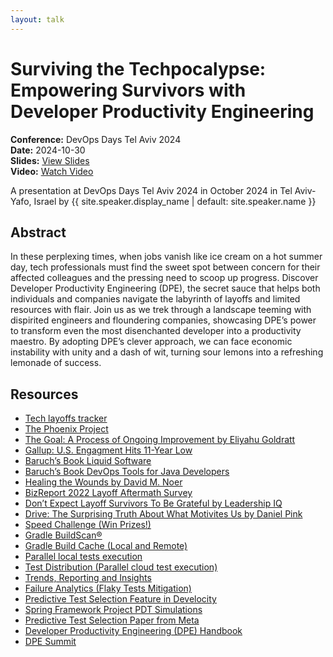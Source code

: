 ```yaml
---
layout: talk
---
```


<!-- Source: https://speaking.jbaru.ch/UrWlWU/surviving-the-techpocalypse-empowering-survivors-with-developer-productivity-engineering -->
# Surviving the Techpocalypse: Empowering Survivors with Developer Productivity Engineering

**Conference:** DevOps Days Tel Aviv 2024  
**Date:** 2024-10-30  
**Slides:** [View Slides](https://drive.google.com/file/d/1b8f3UoNUU5gzLVqq9-btSN4ehqKH-Vut/view)  
**Video:** [Watch Video](https://www.youtube.com/watch?v=r1ql1RNYa94)  

A presentation at DevOps Days Tel Aviv 2024 in
                    October 2024 in
                    Tel Aviv-Yafo, Israel by 
                    {{ site.speaker.display_name | default: site.speaker.name }}

## Abstract

In these perplexing times, when jobs vanish like ice cream on a hot summer day, tech professionals must find the sweet spot between concern for their affected colleagues and the pressing need to scoop up progress.
Discover Developer Productivity Engineering (DPE), the secret sauce that helps both individuals and companies navigate the labyrinth of layoffs and limited resources with flair. Join us as we trek through a landscape teeming with dispirited engineers and floundering companies, showcasing DPE’s power to transform even the most disenchanted developer into a productivity maestro.
By adopting DPE’s clever approach, we can face economic instability with unity and a dash of wit, turning sour lemons into a refreshing lemonade of success.

## Resources

- [Tech layoffs tracker](https://layoffs.fyi/)
- [The Phoenix Project](https://itrevolution.com/product/the-phoenix-project/)
- [The Goal: A Process of Ongoing Improvement by Eliyahu Goldratt](https://amzn.to/4f2PrHn)
- [Gallup: U.S. Engagment Hits 11-Year Low](https://www.gallup.com/workplace/643286/engagement-hits-11-year-low.aspx)
- [Baruch’s Book Liquid Software](https://amzn.to/47AoDug)
- [Baruch’s Book DevOps Tools for Java Developers](https://amzn.to/3OWsgTP)
- [Healing the Wounds by David M. Noer](https://amzn.to/3SdMOIU)
- [BizReport 2022 Layoff Aftermath Survey](https://www.bizreport.com/layoff-aftermath-survey-2022/)
- [Don’t Expect Layoff Survivors To Be Grateful by Leadership IQ](https://www.leadershipiq.com/blogs/leadershipiq/29062401-dont-expect-layoff-survivors-to-be-grateful)
- [Drive: The Surprising Truth About What Motivites Us by Daniel Pink](https://www.danpink.com/books/drive/)
- [Speed Challenge (Win Prizes!)](https://gradle.com/gradle-enterprise-solutions/management-reporting-and-insights/)
- [Gradle BuildScan®](https://scans.gradle.com/)
- [Gradle Build Cache (Local and Remote)](https://docs.gradle.org/current/userguide/build_cache.html)
- [Parallel local tests execution](https://docs.gradle.org/current/userguide/performance.html#parallel_execution)
- [Test Distribution (Parallel cloud test execution)](https://gradle.com/gradle-enterprise-solutions/test-distribution/)
- [Trends, Reporting and Insights](https://gradle.com/gradle-enterprise-solutions/management-reporting-and-insights/)
- [Failure Analytics (Flaky Tests Mitigation)](https://gradle.com/gradle-enterprise-solutions/failure-analytics/)
- [Predictive Test Selection Feature in Develocity](https://gradle.com/gradle-enterprise-solutions/predictive-test-selection/)
- [Spring Framework Project PDT Simulations](https://ge.spring.io/scans/test-selection?predictive-test-selection.view=simulator&search.timeZoneId=America%2FToronto#)
- [Predictive Test Selection Paper from Meta](https://research.facebook.com/publications/predictive-test-selection/)
- [Developer Productivity Engineering (DPE) Handbook](https://gradle.com/developer-productivity-engineering/handbook/)
- [DPE Summit](https://dpesummit.com/)
